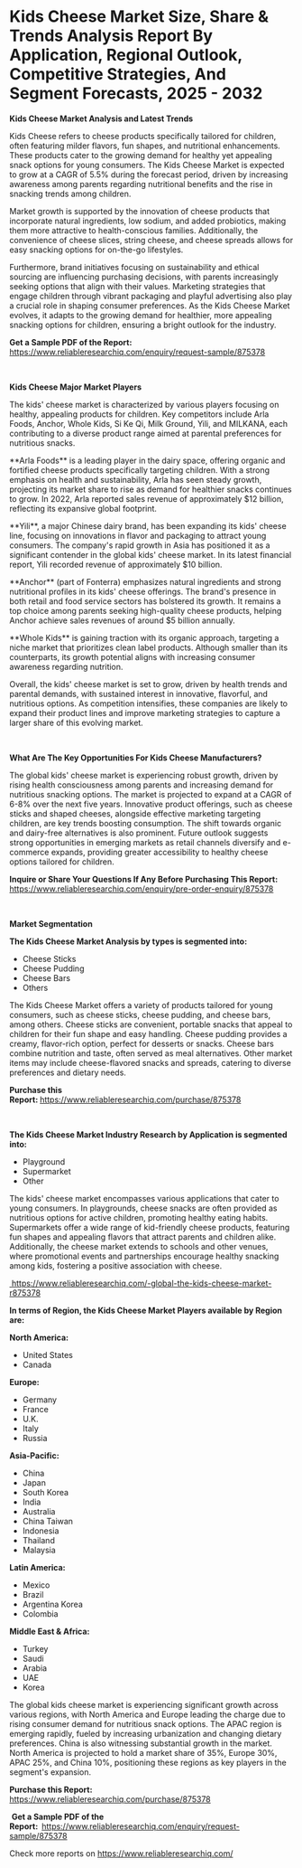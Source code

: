 <p><h1>Kids Cheese Market Size, Share & Trends Analysis Report By Application, Regional Outlook, Competitive Strategies, And Segment Forecasts, 2025 - 2032</h1></p><p><strong>Kids Cheese Market Analysis and Latest Trends</strong></p>
<p><p>Kids Cheese refers to cheese products specifically tailored for children, often featuring milder flavors, fun shapes, and nutritional enhancements. These products cater to the growing demand for healthy yet appealing snack options for young consumers. The Kids Cheese Market is expected to grow at a CAGR of 5.5% during the forecast period, driven by increasing awareness among parents regarding nutritional benefits and the rise in snacking trends among children.</p><p>Market growth is supported by the innovation of cheese products that incorporate natural ingredients, low sodium, and added probiotics, making them more attractive to health-conscious families. Additionally, the convenience of cheese slices, string cheese, and cheese spreads allows for easy snacking options for on-the-go lifestyles. </p><p>Furthermore, brand initiatives focusing on sustainability and ethical sourcing are influencing purchasing decisions, with parents increasingly seeking options that align with their values. Marketing strategies that engage children through vibrant packaging and playful advertising also play a crucial role in shaping consumer preferences. As the Kids Cheese Market evolves, it adapts to the growing demand for healthier, more appealing snacking options for children, ensuring a bright outlook for the industry.</p></p>
<p><strong>Get a Sample PDF of the Report:&nbsp;</strong> <a href="https://www.reliableresearchiq.com/enquiry/request-sample/875378?utm_campaign=2883&utm_medium=2&utm_source=Github&utm_content=ia&utm_term=21032025&utm_id=kids-cheese">https://www.reliableresearchiq.com/enquiry/request-sample/875378</a></p>
<p>&nbsp;</p>
<p><strong>Kids Cheese Major Market Players</strong></p>
<p><p>The kids' cheese market is characterized by various players focusing on healthy, appealing products for children. Key competitors include Arla Foods, Anchor, Whole Kids, Si Ke Qi, Milk Ground, Yili, and MILKANA, each contributing to a diverse product range aimed at parental preferences for nutritious snacks.</p><p>**Arla Foods** is a leading player in the dairy space, offering organic and fortified cheese products specifically targeting children. With a strong emphasis on health and sustainability, Arla has seen steady growth, projecting its market share to rise as demand for healthier snacks continues to grow. In 2022, Arla reported sales revenue of approximately $12 billion, reflecting its expansive global footprint.</p><p>**Yili**, a major Chinese dairy brand, has been expanding its kids' cheese line, focusing on innovations in flavor and packaging to attract young consumers. The company's rapid growth in Asia has positioned it as a significant contender in the global kids' cheese market. In its latest financial report, Yili recorded revenue of approximately $10 billion.</p><p>**Anchor** (part of Fonterra) emphasizes natural ingredients and strong nutritional profiles in its kids' cheese offerings. The brand's presence in both retail and food service sectors has bolstered its growth. It remains a top choice among parents seeking high-quality cheese products, helping Anchor achieve sales revenues of around $5 billion annually.</p><p>**Whole Kids** is gaining traction with its organic approach, targeting a niche market that prioritizes clean label products. Although smaller than its counterparts, its growth potential aligns with increasing consumer awareness regarding nutrition.</p><p>Overall, the kids' cheese market is set to grow, driven by health trends and parental demands, with sustained interest in innovative, flavorful, and nutritious options. As competition intensifies, these companies are likely to expand their product lines and improve marketing strategies to capture a larger share of this evolving market.</p></p>
<p>&nbsp;</p>
<p><strong>What Are The Key Opportunities For Kids Cheese Manufacturers?</strong></p>
<p><p>The global kids' cheese market is experiencing robust growth, driven by rising health consciousness among parents and increasing demand for nutritious snacking options. The market is projected to expand at a CAGR of 6-8% over the next five years. Innovative product offerings, such as cheese sticks and shaped cheeses, alongside effective marketing targeting children, are key trends boosting consumption. The shift towards organic and dairy-free alternatives is also prominent. Future outlook suggests strong opportunities in emerging markets as retail channels diversify and e-commerce expands, providing greater accessibility to healthy cheese options tailored for children.</p></p>
<p><strong>Inquire or Share Your Questions If Any Before Purchasing This Report:</strong> <a href="https://www.reliableresearchiq.com/enquiry/pre-order-enquiry/875378?utm_campaign=2883&utm_medium=2&utm_source=Github&utm_content=ia&utm_term=21032025&utm_id=kids-cheese">https://www.reliableresearchiq.com/enquiry/pre-order-enquiry/875378</a></p>
<p>&nbsp;</p>
<p><strong>Market Segmentation</strong></p>
<p><strong>The Kids Cheese Market Analysis by types is segmented into:</strong></p>
<p><ul><li>Cheese Sticks</li><li>Cheese Pudding</li><li>Cheese Bars</li><li>Others</li></ul></p>
<p><p>The Kids Cheese Market offers a variety of products tailored for young consumers, such as cheese sticks, cheese pudding, and cheese bars, among others. Cheese sticks are convenient, portable snacks that appeal to children for their fun shape and easy handling. Cheese pudding provides a creamy, flavor-rich option, perfect for desserts or snacks. Cheese bars combine nutrition and taste, often served as meal alternatives. Other market items may include cheese-flavored snacks and spreads, catering to diverse preferences and dietary needs.</p></p>
<p><strong>Purchase this Report:&nbsp;</strong><a href="https://www.reliableresearchiq.com/purchase/875378?utm_campaign=2883&utm_medium=2&utm_source=Github&utm_content=ia&utm_term=21032025&utm_id=kids-cheese">https://www.reliableresearchiq.com/purchase/875378</a></p>
<p>&nbsp;</p>
<p><strong>The Kids Cheese Market Industry Research by Application is segmented into:</strong></p>
<p><ul><li>Playground</li><li>Supermarket</li><li>Other</li></ul></p>
<p><p>The kids' cheese market encompasses various applications that cater to young consumers. In playgrounds, cheese snacks are often provided as nutritious options for active children, promoting healthy eating habits. Supermarkets offer a wide range of kid-friendly cheese products, featuring fun shapes and appealing flavors that attract parents and children alike. Additionally, the cheese market extends to schools and other venues, where promotional events and partnerships encourage healthy snacking among kids, fostering a positive association with cheese.</p></p>
<p><a href="https://www.reliableresearchiq.com/-global-the-kids-cheese-market-r875378?utm_campaign=2883&utm_medium=2&utm_source=Github&utm_content=ia&utm_term=21032025&utm_id=kids-cheese">&nbsp;https://www.reliableresearchiq.com/-global-the-kids-cheese-market-r875378</a></p>
<p><strong>In terms of Region, the Kids Cheese Market Players available by Region are:</strong></p>
<p>
    <p> <strong> North America: </strong>
        <ul>
            <li>United States</li>
            <li>Canada</li>
        </ul>
        </p> 
    <p> <strong> Europe: </strong>
        <ul>
            <li>Germany</li>
            <li>France</li>
            <li>U.K.</li>
            <li>Italy</li>
            <li>Russia</li>
        </ul>
        </p> 
    <p> <strong> Asia-Pacific: </strong>
        <ul>
            <li>China</li>
            <li>Japan</li>
            <li>South Korea</li>
            <li>India</li>
            <li>Australia</li>
            <li>China Taiwan</li>
            <li>Indonesia</li>
            <li>Thailand</li>
            <li>Malaysia</li>
        </ul>
        </p> 
    <p> <strong> Latin America: </strong>
        <ul>
            <li>Mexico</li>
            <li>Brazil</li>
            <li>Argentina Korea</li>
            <li>Colombia</li>
        </ul>
        </p> 
    <p> <strong> Middle East & Africa: </strong>
        <ul>
            <li>Turkey</li>
            <li>Saudi</li>
            <li>Arabia</li>
            <li>UAE</li>
            <li>Korea</li>
        </ul>
    </p>
    </p>
<p><p>The global kids cheese market is experiencing significant growth across various regions, with North America and Europe leading the charge due to rising consumer demand for nutritious snack options. The APAC region is emerging rapidly, fueled by increasing urbanization and changing dietary preferences. China is also witnessing substantial growth in the market. North America is projected to hold a market share of 35%, Europe 30%, APAC 25%, and China 10%, positioning these regions as key players in the segment's expansion.</p></p>
<p><strong>Purchase this Report: </strong><a href="https://www.reliableresearchiq.com/purchase/875378?utm_campaign=2883&utm_medium=2&utm_source=Github&utm_content=ia&utm_term=21032025&utm_id=kids-cheese">https://www.reliableresearchiq.com/purchase/875378</a></p>
<p>&nbsp;<strong>Get a Sample PDF of the Report:&nbsp;&nbsp;</strong><a href="https://www.reliableresearchiq.com/enquiry/request-sample/875378?utm_campaign=2883&utm_medium=2&utm_source=Github&utm_content=ia&utm_term=21032025&utm_id=kids-cheese">https://www.reliableresearchiq.com/enquiry/request-sample/875378</a></p>
<p><strong></strong></p>
<p>Check more reports on <a href="https://www.reliableresearchiq.com/?utm_campaign=2883&utm_medium=2&utm_source=Github&utm_content=ia&utm_term=21032025&utm_id=kids-cheese">https://www.reliableresearchiq.com/</a></p>